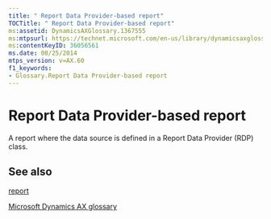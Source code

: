 ```yaml
---
title: " Report Data Provider-based report"
TOCTitle: " Report Data Provider-based report"
ms:assetid: DynamicsAXGlossary.1367555
ms:mtpsurl: https://technet.microsoft.com/en-us/library/dynamicsaxglossary.1367555(v=AX.60)
ms:contentKeyID: 36056561
ms.date: 08/25/2014
mtps_version: v=AX.60
f1_keywords:
- Glossary.Report Data Provider-based report
---
```


# Report Data Provider-based report

A report where the data source is defined in a Report Data Provider (RDP) class.

## See also

[report](report.md)

[Microsoft Dynamics AX glossary](glossary/microsoft-dynamics-ax-glossary.md)

  



